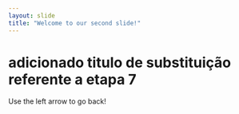 ```yaml
---
layout: slide
title: "Welcome to our second slide!"
---
```

# adicionado titulo de substituição referente a etapa 7
Use the left arrow to go back!
